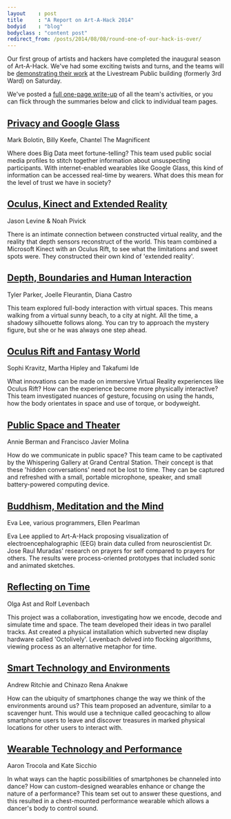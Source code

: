 ```yaml
---
layout    : post
title     : "A Report on Art-A-Hack 2014"
bodyid    : "blog"
bodyclass : "content post"
redirect_from: /posts/2014/08/08/round-one-of-our-hack-is-over/
---
```

Our first group of artists and hackers have completed the inaugural season of Art-A-Hack. We've had some exciting twists and turns, and the teams will be <a href="http://www.meetup.com/volumetric/events/199068362/">demonstrating their work</a> at the Livestream Public building (formerly 3rd Ward) on Saturday.

We've posted a <a href="/summer-2014/report">full one-page write-up</a> of all the team's activities, or you can flick through the summaries below and click to individual team pages.

<!--excerpt-ends-->

<h2><a href="/summer-2014/google-glass">Privacy and Google Glass</a></h2>

<div class="info large">Mark Bolotin, Billy Keefe, Chantel The Magnificent</div>

Where does Big Data meet fortune-telling? This team used public social media profiles to stitch together information about unsuspecting participants. With internet-enabled wearables like Google Glass, this kind of information can be accessed real-time by wearers. What does this mean for the level of trust we have in society?

<h2><a href="/summer-2014/kinect-and-oculus-mashup">Oculus, Kinect and Extended Reality</a></h2>

<div class="info large">Jason Levine &amp; Noah Pivick</div>

There is an intimate connection between constructed virtual reality, and the reality that depth sensors reconstruct of the world. This team combined a Microsoft Kinect with an Oculus Rift, to see what the limitations and sweet spots were. They constructed their own kind of 'extended reality'.

<h2><a href="/summer-2014/depth-boundaries-and-human-interaction">Depth, Boundaries and Human Interaction</a></h2>

<div class="info large">Tyler Parker, Joelle Fleurantin, Diana Castro</div>

This team explored full-body interaction with virtual spaces. This means walking from a virtual sunny beach, to a city at night. All the time, a shadowy silhouette follows along. You can try to approach the mystery figure, but she or he was always one step ahead. 

<h2><a href="/summer-2014/oculus-and-fantasy-world">Oculus Rift and Fantasy World</a></h2>

<div class="info large">Sophi Kravitz, Martha Hipley and Takafumi Ide</div>

What innovations can be made on immersive Virtual Reality experiences like Oculus Rift? How can the experience become more physically interactive? This team investigated nuances of gesture, focusing on using the hands, how the body orientates in space and use of torque, or bodyweight.	

<h2><a href="/summer-2014/public-space-and-theater">Public Space and Theater</a></h2>

<div class="info large">Annie Berman and Francisco Javier Molina</div>

How do we communicate in public space? This team came to be captivated by the Whispering Gallery at Grand Central Station. Their concept is that these 'hidden conversations' need not be lost to time. They can be captured and refreshed with a small, portable microphone, speaker, and small battery-powered computing device.

<h2><a href="/summer-2014/buddhism-meditation-and-mind">Buddhism, Meditation and the Mind</a></h2>

<div class="info large">Eva Lee, various programmers, Ellen Pearlman</div>

Eva Lee applied to Art-A-Hack proposing visualization of electroencephalographic (EEG) brain data culled from neuroscientist Dr. Jose Raul Muradas' research on prayers for self compared to prayers for others. The results were process-oriented prototypes that included sonic and animated sketches.

<h2><a href="/summer-2014/reflecting-on-time">Reflecting on Time</a></h2>

<div class="info large">Olga Ast and Rolf Levenbach</div>

This project was a collaboration, investigating how we encode, decode and simulate time and space. The team developed their ideas in two parallel tracks. Ast created a physical installation which subverted new display hardware called 'Octolively'. Levenbach delved into flocking algorithms, viewing process as an alternative metaphor for time.

<h2><a href="/summer-2014/smart-technology-and-environments">Smart Technology and Environments</a></h2>

<div class="info large">Andrew Ritchie and Chinazo Rena Anakwe</div>

How can the ubiquity of smartphones change the way we think of the environments around us? This team proposed an adventure, similar to a scavenger hunt. This would use a technique called geocaching to allow smartphone users to leave and discover treasures in marked physical locations for other users to interact with.

<h2><a href="/summer-2014/wearable-tech-and-performance">Wearable Technology and Performance</a></h2>

<div class="info large">Aaron Trocola and Kate Sicchio</div>

In what ways can the haptic possibilities of smartphones be channeled into dance? How can custom-designed wearables enhance or change the nature of a performance? This team set out to answer these questions, and this resulted in a chest-mounted performance wearable which allows a dancer's body to control sound.